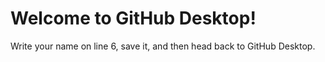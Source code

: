 # Welcome to GitHub Desktop!


Write your name on line 6, save it, and then head back to GitHub Desktop.
